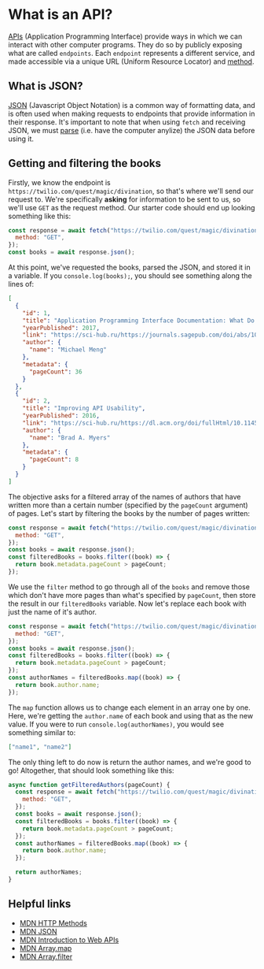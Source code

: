 # What is an API?

[APIs](https://developer.mozilla.org/en-US/docs/Learn/JavaScript/Client-side_web_APIs/Introduction#what_are_apis) (Application Programming Interface) provide ways in which we can interact with other computer programs. They do so by publicly exposing what are called `endpoints`. Each `endpoint` represents a different service, and made accessible via a unique URL (Uniform Resource Locator) and [method](https://developer.mozilla.org/en-US/docs/Web/HTTP/Methods).

## What is JSON?

[JSON](https://developer.mozilla.org/en-US/docs/Web/JavaScript/Reference/Global_Objects/JSON) (Javascript Object Notation) is a common way of formatting data, and is often used when making requests to endpoints that provide information in their response. It's important to note that when using `fetch` and receiving JSON, we must [parse](https://developer.mozilla.org/en-US/docs/Web/JavaScript/Reference/Global_Objects/JSON#static_methods) (i.e. have the computer anylize) the JSON data before using it.

## Getting and filtering the books

Firstly, we know the endpoint is `https://twilio.com/quest/magic/divination`, so that's where we'll send our request to. We're specifically **asking** for information to be sent to us, so we'll use `GET` as the request method. Our starter code should end up looking something like this:

```js
const response = await fetch("https://twilio.com/quest/magic/divination", {
  method: "GET",
});
const books = await response.json();
```

At this point, we've requested the books, parsed the JSON, and stored it in a variable. If you `console.log(books);`, you should see something along the lines of:

```json
[
  {
    "id": 1,
    "title": "Application Programming Interface Documentation: What Do Software Developers Want?",
    "yearPublished": 2017,
    "link": "https://sci-hub.ru/https://journals.sagepub.com/doi/abs/10.1177/0047281617721853",
    "author": {
      "name": "Michael Meng"
    },
    "metadata": {
      "pageCount": 36
    }
  },
  {
    "id": 2,
    "title": "Improving API Usability",
    "yearPublished": 2016,
    "link": "https://sci-hub.ru/https://dl.acm.org/doi/fullHtml/10.1145/2896587",
    "author": {
      "name": "Brad A. Myers"
    },
    "metadata": {
      "pageCount": 8
    }
  }
]
```

The objective asks for a filtered array of the names of authors that have written more than a certain number (specified by the `pageCount` argument) of pages. Let's start by filtering the books by the number of pages written:

```js
const response = await fetch("https://twilio.com/quest/magic/divination", {
  method: "GET",
});
const books = await response.json();
const filteredBooks = books.filter((book) => {
  return book.metadata.pageCount > pageCount;
});
```

We use the `filter` method to go through all of the `books` and remove those which don't have more pages than what's specified by `pageCount`, then store the result in our `filteredBooks` variable. Now let's replace each book with just the name of it's author.

```js
const response = await fetch("https://twilio.com/quest/magic/divination", {
  method: "GET",
});
const books = await response.json();
const filteredBooks = books.filter((book) => {
  return book.metadata.pageCount > pageCount;
});
const authorNames = filteredBooks.map((book) => {
  return book.author.name;
});
```

The `map` function allows us to change each element in an array one by one. Here, we're getting the `author.name` of each book and using that as the new value. If you were to run `console.log(authorNames)`, you would see something similar to:

```json
["name1", "name2"]
```

The only thing left to do now is return the author names, and we're good to go! Altogether, that should look something like this:

```js
async function getFilteredAuthors(pageCount) {
  const response = await fetch("https://twilio.com/quest/magic/divination", {
    method: "GET",
  });
  const books = await response.json();
  const filteredBooks = books.filter((book) => {
    return book.metadata.pageCount > pageCount;
  });
  const authorNames = filteredBooks.map((book) => {
    return book.author.name;
  });

  return authorNames;
}
```

## Helpful links

- [MDN HTTP Methods](https://developer.mozilla.org/en-US/docs/Web/HTTP/Methods)
- [MDN JSON](https://developer.mozilla.org/en-US/docs/Web/JavaScript/Reference/Global_Objects/JSON)
- [MDN Introduction to Web APIs](https://developer.mozilla.org/en-US/docs/Learn/JavaScript/Client-side_web_APIs/Introduction#what_are_apis)
- [MDN Array.map](https://developer.mozilla.org/en-US/docs/Web/JavaScript/Reference/Global_Objects/Array/map)
- [MDN Array.filter](https://developer.mozilla.org/en-US/docs/Web/JavaScript/Reference/Global_Objects/Array/filter)
